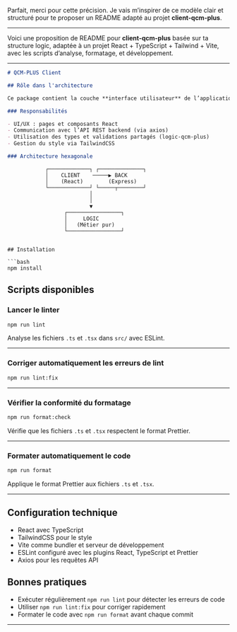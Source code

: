 Parfait, merci pour cette précision. Je vais m’inspirer de ce modèle clair et structuré pour te proposer un README adapté au projet **client-qcm-plus**.

---

Voici une proposition de README pour **client-qcm-plus** basée sur ta structure logic, adaptée à un projet React + TypeScript + Tailwind + Vite, avec les scripts d’analyse, formatage, et développement.

---

```markdown
# QCM-PLUS Client

## Rôle dans l'architecture

Ce package contient la couche **interface utilisateur** de l’application QCM-PLUS.

### Responsabilités

- UI/UX : pages et composants React
- Communication avec l’API REST backend (via axios)
- Utilisation des types et validations partagés (logic-qcm-plus)
- Gestion du style via TailwindCSS

### Architecture hexagonale

```

```
            ┌─────────────┐ ┌──────────────┐
            │    CLIENT    ─────▶ BACK
            │    (React)        (Express)
            └─────────────┘ └─────┬────────┘
                          │
                          │
                          ▼
                  ┌─────────────────┐
                  │     LOGIC
                  │   (Métier pur)
                  └─────────────────┘
```

````

## Installation

```bash
npm install
````

## Scripts disponibles

### Lancer le linter

```bash
npm run lint
```

Analyse les fichiers `.ts` et `.tsx` dans `src/` avec ESLint.

---

### Corriger automatiquement les erreurs de lint

```bash
npm run lint:fix
```

---

### Vérifier la conformité du formatage

```bash
npm run format:check
```

Vérifie que les fichiers `.ts` et `.tsx` respectent le format Prettier.

---

### Formater automatiquement le code

```bash
npm run format
```

Applique le format Prettier aux fichiers `.ts` et `.tsx`.

---

## Configuration technique

* React avec TypeScript
* TailwindCSS pour le style
* Vite comme bundler et serveur de développement
* ESLint configuré avec les plugins React, TypeScript et Prettier
* Axios pour les requêtes API

## Bonnes pratiques

* Exécuter régulièrement `npm run lint` pour détecter les erreurs de code
* Utiliser `npm run lint:fix` pour corriger rapidement
* Formater le code avec `npm run format` avant chaque commit

---
